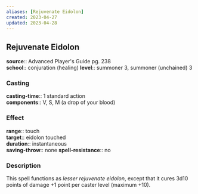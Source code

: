 ```yaml
---
aliases: [Rejuvenate Eidolon]
created: 2023-04-27
updated: 2023-04-28
---
```


## Rejuvenate Eidolon

**source**:: Advanced Player's Guide pg. 238  
**school**:: conjuration (healing)
**level**:: summoner 3, summoner (unchained) 3

### Casting

**casting-time**:: 1 standard action  
**components**:: V, S, M (a drop of your blood)

### Effect

**range**:: touch  
**target**:: eidolon touched  
**duration**:: instantaneous  
**saving-throw**:: none
**spell-resistance**:: no

### Description

This spell functions as *lesser rejuvenate eidolon*, except that it cures 3d10 points of damage +1 point per caster level (maximum +10).
